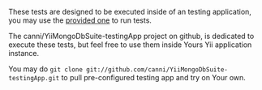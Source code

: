 
These tests are designed to be executed inside of an testing application,
you may use the [provided one](https://github.com/canni/YiiMongoDbSuite-testingApp) to run tests.

The canni/YiiMongoDbSuite-testingApp project on github, is dedicated to execute these tests, but feel free to
use them inside Yours Yii application instance.

You may do `git clone git://github.com/canni/YiiMongoDbSuite-testingApp.git` to pull pre-configured
testing app and try on Your own.